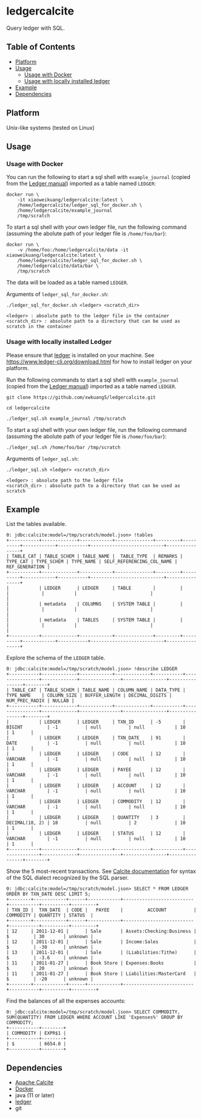 # ledgercalcite
Query ledger with SQL.

## Table of Contents  
* [Platform](#platform)
* [Usage](#usage)
  * [Usage with Docker](#usage-with-docker) 
  * [Usage with locally installed ledger](#usage-with-locally-installed-ledger)
* [Example](#example)
* [Dependencies](#dependencies) 

## Platform

Unix-like systems (tested on Linux)

## Usage

### Usage with Docker

You can run the following to start a sql shell with `example_journal` (copied from the [Ledger manual](https://www.ledger-cli.org/3.0/doc/ledger3.html#Example-Journal-File)) imported as a table named `LEDGER`:

```
docker run \
    -it xiaoweikuang/ledgercalcite:latest \
    /home/ledgercalcite/ledger_sql_for_docker.sh \
    /home/ledgercalcite/example_journal
    /tmp/scratch
```

To start a sql shell with your own ledger file, run the following command (assuming the abolute path of your ledger file is `/home/foo/bar`):
```
docker run \
    -v /home/foo:/home/ledgercalcite/data -it xiaoweikuang/ledgercalcite:latest \
    /home/ledgercalcite/ledger_sql_for_docker.sh \
    /home/ledgercalcite/data/bar \
    /tmp/scratch
```

The data will be loaded as a table named `LEDGER`.

Arguments of `ledger_sql_for_docker.sh`:

```
./ledger_sql_for_docker.sh <ledger> <scratch_dir>

<ledger> : absolute path to the ledger file in the container
<scratch_dir> : absolute path to a directory that can be used as scratch in the container
```

### Usage with locally installed Ledger
Please ensure that [ledger](https://www.ledger-cli.org/) is installed on your machine. See https://www.ledger-cli.org/download.html for how to install ledger on your platform.

Run the following commands to start a sql shell with `example_journal` (copied from the [Ledger manual](https://www.ledger-cli.org/3.0/doc/ledger3.html#Example-Journal-File)) imported as a table named `LEDGER`.

```
git clone https://github.com/xwkuang5/ledgercalcite.git

cd ledgercalcite

./ledger_sql.sh example_journal /tmp/scratch
```

To start a sql shell with your own ledger file, run the following command (assuming the abolute path of your ledger file is `/home/foo/bar`):

```
./ledger_sql.sh /home/foo/bar /tmp/scratch
```

Arguments of `ledger_sql.sh`:

```
./ledger_sql.sh <ledger> <scratch_dir>

<ledger> : absolute path to the ledger file 
<scratch_dir> : absolute path to a directory that can be used as scratch
```

## Example
List the tables available.
```
0: jdbc:calcite:model=/tmp/scratch/model.json> !tables
+-----------+-------------+------------+--------------+---------+----------+------------+-----------+---------------------------+----------------+
| TABLE_CAT | TABLE_SCHEM | TABLE_NAME |  TABLE_TYPE  | REMARKS | TYPE_CAT | TYPE_SCHEM | TYPE_NAME | SELF_REFERENCING_COL_NAME | REF_GENERATION |
+-----------+-------------+------------+--------------+---------+----------+------------+-----------+---------------------------+----------------+
|           | LEDGER      | LEDGER     | TABLE        |         |          |            |           |                           |                |
|           | metadata    | COLUMNS    | SYSTEM TABLE |         |          |            |           |                           |                |
|           | metadata    | TABLES     | SYSTEM TABLE |         |          |            |           |                           |                |
+-----------+-------------+------------+--------------+---------+----------+------------+-----------+---------------------------+----------------+
```

Explore the schema of the `LEDGER` table.
```
0: jdbc:calcite:model=/tmp/scratch/model.json> !describe LEDGER
+-----------+-------------+------------+-------------+-----------+----------------+-------------+---------------+----------------+----------------+--------+
| TABLE_CAT | TABLE_SCHEM | TABLE_NAME | COLUMN_NAME | DATA_TYPE |   TYPE_NAME    | COLUMN_SIZE | BUFFER_LENGTH | DECIMAL_DIGITS | NUM_PREC_RADIX | NULLAB |
+-----------+-------------+------------+-------------+-----------+----------------+-------------+---------------+----------------+----------------+--------+
|           | LEDGER      | LEDGER     | TXN_ID      | -5        | BIGINT         | -1          | null          | null           | 10             | 1      |
|           | LEDGER      | LEDGER     | TXN_DATE    | 91        | DATE           | -1          | null          | null           | 10             | 1      |
|           | LEDGER      | LEDGER     | CODE        | 12        | VARCHAR        | -1          | null          | null           | 10             | 1      |
|           | LEDGER      | LEDGER     | PAYEE       | 12        | VARCHAR        | -1          | null          | null           | 10             | 1      |
|           | LEDGER      | LEDGER     | ACCOUNT     | 12        | VARCHAR        | -1          | null          | null           | 10             | 1      |
|           | LEDGER      | LEDGER     | COMMODITY   | 12        | VARCHAR        | -1          | null          | null           | 10             | 1      |
|           | LEDGER      | LEDGER     | QUANTITY    | 3         | DECIMAL(18, 2) | 18          | null          | 2              | 10             | 1      |
|           | LEDGER      | LEDGER     | STATUS      | 12        | VARCHAR        | -1          | null          | null           | 10             | 1      |
+-----------+-------------+------------+-------------+-----------+----------------+-------------+---------------+----------------+----------------+--------+
```

Show the 5 most-recent transactions. See [Calcite documentation](https://calcite.apache.org/docs/reference.html) for syntax of the SQL dialect recognized by the SQL parser.
```
0: jdbc:calcite:model=/tmp/scratch/model.json> SELECT * FROM LEDGER ORDER BY TXN_DATE DESC LIMIT 5;
+--------+------------+------+------------+--------------------------+-----------+----------+---------+
| TXN_ID |  TXN_DATE  | CODE |   PAYEE    |         ACCOUNT          | COMMODITY | QUANTITY | STATUS  |
+--------+------------+------+------------+--------------------------+-----------+----------+---------+
| 12     | 2011-12-01 |      | Sale       | Assets:Checking:Business | $         | 30       | unknown |
| 12     | 2011-12-01 |      | Sale       | Income:Sales             | $         | -30      | unknown |
| 13     | 2011-12-01 |      | Sale       | (Liabilities:Tithe)      | $         | -3.6     | unknown |
| 11     | 2011-01-27 |      | Book Store | Expenses:Books           | $         | 20       | unknown |
| 11     | 2011-01-27 |      | Book Store | Liabilities:MasterCard   | $         | -20      | unknown |
+--------+------------+------+------------+--------------------------+-----------+----------+---------+
```

Find the balances of all the expenses accounts:
```
0: jdbc:calcite:model=/tmp/scratch/model.json> SELECT COMMODITY, SUM(QUANTITY) FROM LEDGER WHERE ACCOUNT LIKE 'Expenses%' GROUP BY COMMODITY;
+-----------+--------+
| COMMODITY | EXPR$1 |
+-----------+--------+
| $         | 6654.0 |
+-----------+--------+
```

## Dependencies

* [Apache Calcite](https://github.com/apache/calcite)
* [Docker](https://www.docker.com)
* java (11 or later)
* [ledger](https://www.ledger-cli.org/)
* git
